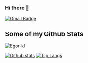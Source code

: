 ### Hi there 👋


[![Gmail Badge](https://img.shields.io/badge/-egor.kliutsuk@gmail.com-c14438?style=flat&logo=Gmail&logoColor=white&link=mailto:egor.kliutsuk@gmail.com)](mailto:egor.kliutsuk@gmail.com)
## Some of my Github Stats
<p align=left> <img src=https://komarev.com/ghpvc/?username=Egor-kl alt=Egor-kl /> </p>

[![Github stats](https://github-readme-stats.vercel.app/api?username=Egor-kl&show_icons=true&include_all_commits=true)](https://github.com/Egor-kl/github-readme-stats)
[![Top Langs](https://github-readme-stats.vercel.app/api/top-langs/?username=Egor-kl&layout=compact)](https://github.com/Egor-kl/github-readme-stats)

